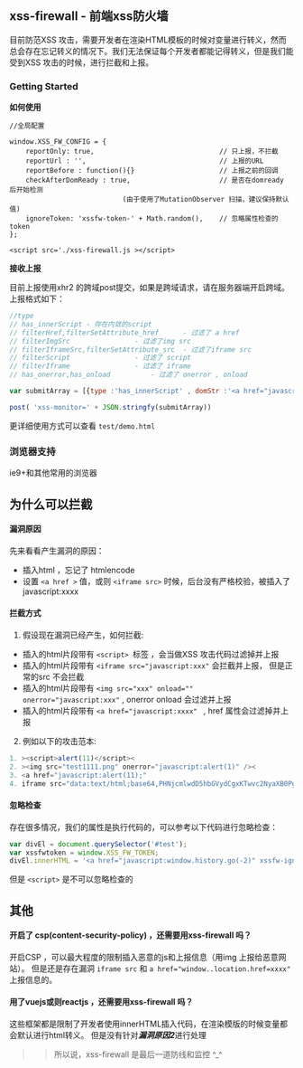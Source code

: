 xss-firewall  -  前端xss防火墙
-----
目前防范XSS 攻击，需要开发者在渲染HTML模板的时候对变量进行转义，然而总会存在忘记转义的情况下。我们无法保证每个开发者都能记得转义，但是我们能受到XSS 攻击的时候，进行拦截和上报。


### Getting Started

**如何使用**
```
//全局配置

window.XSS_FW_CONFIG = {
	reportOnly: true,                               // 只上报，不拦截
	reportUrl : '',                                 // 上报的URL
	reportBefore : function(){}                     // 上报之前的回调
	checkAfterDomReady : true,                      // 是否在domready 后开始检测
							(由于使用了MutationObserver 扫描，建议保持默认值)
	ignoreToken: 'xssfw-token-' + Math.random(),    // 忽略属性检查的token 
};

<script src='./xss-firewall.js ></script>
```

**接收上报**

目前上报使用xhr2 的跨域post提交，如果是跨域请求，请在服务器端开启跨域。
上报格式如下：
```javascript
//type 
// has_innerScript - 存在内敛的script
// filterHref,filterSetAttribute_href      - 过滤了 a href
// filterImgSrc    			   - 过滤了img src
// filterIframeSrc,filterSetAttribute_src  - 过滤了iframe src
// filterScript    			   - 过滤了 script
// filterIframe    			   - 过滤了 iframe 
// has_onerror,has_onload 		   - 过滤了 onerror , onload

var submitArray = [{type :'has_innerScript' , domStr :'<a href="javascript:alert(111)"' , url : 'http://test.com'  }] ;

post( 'xss-monitor=' + JSON.stringfy(submitArray))
```

更详细使用方式可以查看 ```test/demo.html```

### 浏览器支持

ie9+和其他常用的浏览器


## 为什么可以拦截

#### 漏洞原因
先来看看产生漏洞的原因：
- 插入html ，忘记了 htmlencode
- 设置 ```<a href >``` 值，或则 ```<iframe src>``` 时候，后台没有严格校验，被插入了 javascript:xxxx

#### 拦截方式
1. 假设现在漏洞已经产生，如何拦截:
- 插入的html片段带有 ```<script> ```标签 ，会当做XSS 攻击代码过滤掉并上报
- 插入的html片段带有 ```<iframe src="javascript:xxx"``` 会拦截并上报， 但是正常的src 不会拦截
- 插入的html片段带有 ```<img src="xxx" onload="" onerror="javascript:xxx"```  , onerror onload 会过滤并上报
- 插入的html片段带有 ```<a href="javascript:xxxx" ``` ,  href 属性会过滤掉并上报
  
2. 例如以下的攻击范本:
``` javascript
1. ><script>alert(11)</script><
2. ><img src="test1111.png" onerror="javascript:alert(1)" /><
3. <a href="javascript:alert(11);" 
4. iframe src="data:text/html;base64,PHNjcmlwdD5hbGVydCgxKTwvc2NyaXB0Pg=="
```
#### 忽略检查
存在很多情况，我们的属性是执行代码的，可以参考以下代码进行忽略检查：
```javascript
var divEl = document.querySelector('#test');
var xssfwtoken = window.XSS_FW_TOKEN;
divEl.innerHTML = '<a href="javascript:window.history.go(-2)" xssfw-ignore="'+xssfwtoken+'">';
```
但是 ```<script>``` 是不可以忽略检查的


## 其他

#### 开启了 csp(content-security-policy) ，还需要用xss-firewall 吗？
开启CSP ，可以最大程度的限制插入恶意的js和上报信息（用img 上报给恶意网站）。
但是还是存在漏洞 ```iframe src``` 和  ```a href="window..location.href=xxxx"``` 上报信息的。

#### 用了vuejs或则reactjs ，还需要用xss-firewall 吗？
这些框架都是限制了开发者使用innerHTML插入代码，在渲染模版的时候变量都会默认进行html转义。
但是没有针对***漏洞原因2***进行处理

>> 所以说，xss-firewall 是最后一道防线和监控  ^_^






